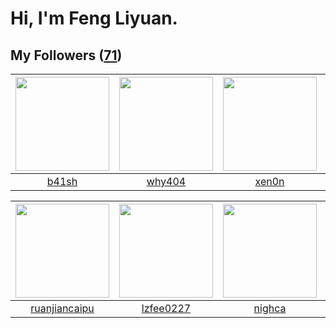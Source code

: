 # Hi, I'm Feng Liyuan.

## My Followers ([71](https://github.com/SunRunAway?tab=followers))

| <img src="https://avatars0.githubusercontent.com/u/1070352?v=4" width="150" height="150" /> | <img src="https://avatars2.githubusercontent.com/u/35111?v=4" width="150" height="150" /> | <img src="https://avatars2.githubusercontent.com/u/1175567?v=4" width="150" height="150" /> | <img src="https://avatars3.githubusercontent.com/u/588162?v=4" width="150" height="150" /> |
| :-----------------------------------------------------------------------------------------: | :---------------------------------------------------------------------------------------: | :-----------------------------------------------------------------------------------------: | :----------------------------------------------------------------------------------------: |
|                              [b41sh](https://github.com/b41sh)                              |                            [why404](https://github.com/why404)                            |                              [xen0n](https://github.com/xen0n)                              |                             [ylm201](https://github.com/ylm201)                            |

| <img src="https://avatars1.githubusercontent.com/u/31336171?v=4" width="150" height="150" /> | <img src="https://avatars1.githubusercontent.com/u/1984045?v=4" width="150" height="150" /> | <img src="https://avatars3.githubusercontent.com/u/1492263?v=4" width="150" height="150" /> | <img src="https://avatars1.githubusercontent.com/u/1204301?v=4" width="150" height="150" /> |
| :------------------------------------------------------------------------------------------: | :-----------------------------------------------------------------------------------------: | :-----------------------------------------------------------------------------------------: | :-----------------------------------------------------------------------------------------: |
|                       [ruanjiancaipu](https://github.com/ruanjiancaipu)                      |                          [lzfee0227](https://github.com/lzfee0227)                          |                             [nighca](https://github.com/nighca)                             |                            [longbai](https://github.com/longbai)                            |
